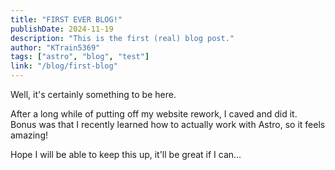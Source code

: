 ```yaml
---
title: "FIRST EVER BLOG!"
publishDate: 2024-11-19
description: "This is the first (real) blog post."
author: "KTrain5369"
tags: ["astro", "blog", "test"]
link: "/blog/first-blog"
---
```


Well, it's certainly something to be here.

After a long while of putting off my website rework, I caved and did it. Bonus was that I recently learned how to actually work with Astro, so it feels amazing!

Hope I will be able to keep this up, it'll be great if I can...
